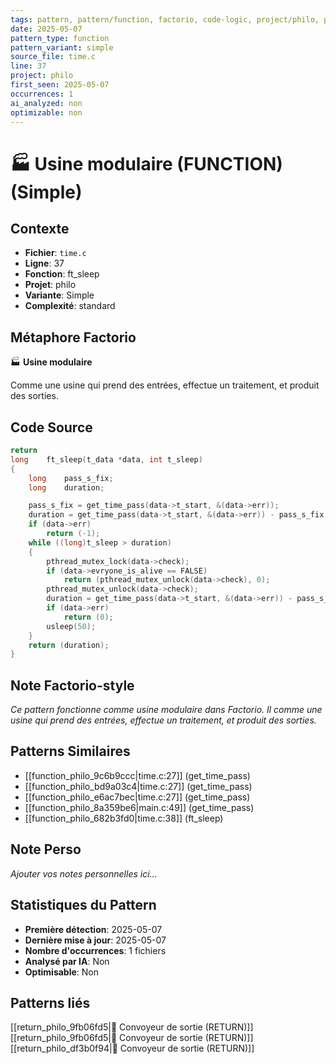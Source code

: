 ```yaml
---
tags: pattern, pattern/function, factorio, code-logic, project/philo, pattern/variant/simple
date: 2025-05-07
pattern_type: function
pattern_variant: simple
source_file: time.c
line: 37
project: philo
first_seen: 2025-05-07
occurrences: 1
ai_analyzed: non
optimizable: non
---
```


# 🏭 Usine modulaire (FUNCTION) (Simple)

## Contexte
- **Fichier**: `time.c`
- **Ligne**: 37
- **Fonction**: ft_sleep
- **Projet**: philo
- **Variante**: Simple
- **Complexité**: standard

## Métaphore Factorio
🏭 **Usine modulaire**

Comme une usine qui prend des entrées, effectue un traitement, et produit des sorties.

## Code Source
```c
return 
long	ft_sleep(t_data *data, int t_sleep)
{
	long	pass_s_fix;
	long	duration;

	pass_s_fix = get_time_pass(data->t_start, &(data->err));
	duration = get_time_pass(data->t_start, &(data->err)) - pass_s_fix;
	if (data->err)
		return (-1);
	while ((long)t_sleep > duration)
	{
		pthread_mutex_lock(data->check);
		if (data->evryone_is_alive == FALSE)
			return (pthread_mutex_unlock(data->check), 0);
		pthread_mutex_unlock(data->check);
		duration = get_time_pass(data->t_start, &(data->err)) - pass_s_fix;
		if (data->err)
			return (0);
		usleep(50);
	}
	return (duration);
}
```

## Note Factorio-style
*Ce pattern fonctionne comme usine modulaire dans Factorio. Il comme une usine qui prend des entrées, effectue un traitement, et produit des sorties.*

## Patterns Similaires
- [[function_philo_9c6b9ccc|time.c:27]] (get_time_pass)
- [[function_philo_bd9a03c4|time.c:27]] (get_time_pass)
- [[function_philo_e6ac7bec|time.c:27]] (get_time_pass)
- [[function_philo_8a359be6|main.c:49]] (get_time_pass)
- [[function_philo_682b3fd0|time.c:38]] (ft_sleep)

## Note Perso
*Ajouter vos notes personnelles ici...*

## Statistiques du Pattern
- **Première détection**: 2025-05-07
- **Dernière mise à jour**: 2025-05-07
- **Nombre d'occurrences**: 1 fichiers
- **Analysé par IA**: Non
- **Optimisable**: Non

## Patterns liés
[[return_philo_9fb06fd5|🚚 Convoyeur de sortie (RETURN)]]
[[return_philo_9fb06fd5|🚚 Convoyeur de sortie (RETURN)]]
[[return_philo_df3b0f94|🚚 Convoyeur de sortie (RETURN)]]
